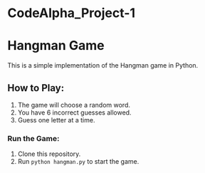 # CodeAlpha_Project-1
# Hangman Game

This is a simple implementation of the Hangman game in Python.

## How to Play:
1. The game will choose a random word.
2. You have 6 incorrect guesses allowed.
3. Guess one letter at a time.

### Run the Game:
1. Clone this repository.
2. Run `python hangman.py` to start the game.
